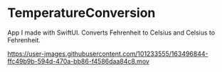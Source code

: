 # TemperatureConversion
App I made with SwiftUI. Converts Fehrenheit to Celsius and Celsius to Fehrenheit.



https://user-images.githubusercontent.com/101233555/163496844-ffc49b9b-594d-470a-bb86-f4586daa84c8.mov

